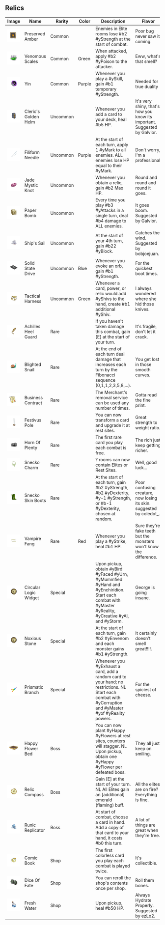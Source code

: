 




## Relics

| Image | Name | Rarity | Color | Description | Flavor |
| ----- | ---- | ------ | ----- | ----------- | ------ |
| ![](relics/PreservedAmber.png) | Preserved Amber | Common |  | Enemies in Elite rooms lose #b2 #yStrength at the start of combat. | Poor bug never saw it coming. |
| ![](relics/VenomousScales.png) | Venomous Scales | Common | Green | When attacked, apply #b2 #yPoison to the attacker. | Eww, what's that smell? |
| ![](relics/Yin.png) | Yin | Common | Purple | Whenever you play a #ySkill, gain #b1 temporary #yStrength. | Needed for true duality |
| ![](relics/ClericsGoldenHelm.png) | Cleric's Golden Helm | Uncommon |  | Whenever you add a card to your deck, heal #b5 HP. | It's very shiny, that's how you know its important. Suggested by Galvior. |
| ![](relics/FiliformNeedle.png) | Filiform Needle | Uncommon | Purple | At the start of each turn, apply 1 #yMark to all enemies. ALL enemies lose HP equal to their #yMark. | Don't worry, I'm a professional. |
| ![](relics/JadeMysticKnot.png) | Jade Mystic Knot | Uncommon |  | Whenever you obtain a relic, gain #b2 Max HP. | Round and round and round it goes. |
| ![](relics/PaperBomb.png) | Paper Bomb | Uncommon |  | Every time you play #b3 #yAttacks in a single turn, deal #b4 damage to ALL enemies. | It goes boom. Suggested by Galvior. |
| ![](relics/Sail.png) | Ship's Sail | Uncommon |  | At the start of your 4th turn, gain #b22 #yBlock. | Catches the wind. Suggested by bobjoejuan. |
| ![](relics/SolidStateDrive.png) | Solid State Drive | Uncommon | Blue | Whenever you evoke an orb, gain #b1 #yStrength. | For the quickest boot times. |
| ![](relics/TacticalHarness.png) | Tactical Harness | Uncommon | Green | Whenever a card, power, or relic would add #yShivs to the hand, create #b1 additional #yShiv. | I always wondered where she hid those knives. |
| ![](relics/AchillesHeelGuard.png) | Achilles Heel Guard | Rare |  | If you haven't taken damage this combat, gain [E] at the start of your turn. | It's fragile, don't let it crack. |
| ![](relics/BlightedSnail.png) | Blighted Snail | Rare |  | At the end of each turn deal damage that increases each turn by the Fibonacci sequence (0,1,1,2,3,5,8,...). | You get lost in those smooth curves. |
| ![](relics/BusinessContract.png) | Business Contract | Rare |  | The Merchant's removal service can be used any number of times. | Gotta read the fine print. |
| ![](relics/FestivusPole.png) | Festivus Pole | Rare |  | You can now transform a card and upgrade it at rest sites. | Great strength to weight ratio. |
| ![](relics/HornOfPlenty.png) | Horn Of Plenty | Rare |  | The first rare card you play each combat is free. | The rich just keep getting richer. |
| ![](relics/SneckoCharm.png) | Snecko Charm | Rare |  | ? rooms can now contain Elites or Rest Sites. | Well, good luck... |
| ![](relics/SneckoSkinBoots.png) | Snecko Skin Boots | Rare |  | At the start of each turn, gain #b2 #yStrength, #b2 #yDexterity, #y-1 #yStrength, or #b-1 #yDexterity, chosen at random. | Poor confusing creature, now losing its skin. suggested by coledot_. |
| ![](relics/VampireFang.png) | Vampire Fang | Rare | Red | Whenever you play a #yStrike, heal #b1 HP. | Sure they're fake teeth but the monsters won't know the difference. |
| ![](relics/CircularLogicWidget.png) | Circular Logic Widget | Special |  | Upon pickup, obtain #yBird #yFaced #yUrn, #yMummfied #yHand and #yEnchiridion. Start each combat with #yMaster #yReality, #yCreative #yAI, and #yStorm. | George is going insane. |
| ![](relics/NoxiousStone.png) | Noxious Stone | Special |  | At the start of each turn, gain #b2 #yEnvenom and each monster gains #b1 #yStrength. | It certainly doesn't smell great!!!!. |
| ![](relics/PrismaticBranch.png) | Prismatic Branch | Special |  | Whenever you #yExhaust a card, add a random card to your hand; no restrictions. NL Start each combat with #yCorruption and #yMaster #yof #yReality powers. | For the spiciest of cheese. |
| ![](relics/HappyFlowerBed.png) | Happy Flower Bed | Boss |  | You can now plant #yHappy #yFlowers at rest sites, counters will stagger. NL Upon pickup, obtain one #yHappy #yFlower per defeated boss. | They all just keep on smiling. |
| ![](relics/RelicCompass.png) | Relic Compass | Boss |  | Gain [E] at the start of your turn. NL All Elites gain an [additional] emerald (flaming) buff. | All the elites are on fire? Everything is fine. |
| ![](relics/RunicReplicator.png) | Runic Replicator | Boss |  | At start of combat, choose a card in hand. Add a copy of that card to your hand, it costs #b0 this turn. | A lot of things are great when they're free. |
| ![](relics/ComicBook.png) | Comic Book | Shop |  | The first colorless card you play each combat is played twice. | It's collectible. |
| ![](relics/DiceOfFate.png) | Dice Of Fate | Shop |  | You can reroll the shop's contents once per shop. | Roll them bones. |
| ![](relics/FreshWater.png) | Fresh Water | Shop |  | Upon pickup, heal #b50 HP. | Always Hydrate Properly. Suggested by ezLo2. |



